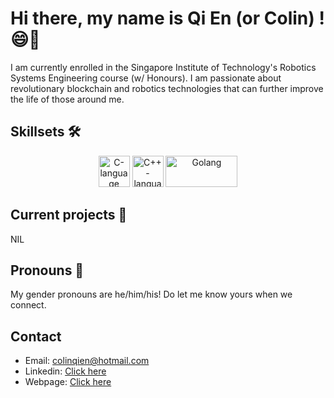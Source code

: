 # Hi there, my name is Qi En (or Colin) ! 😄🌠
I am currently enrolled in the Singapore Institute of Technology's Robotics Systems Engineering course (w/ Honours). I am passionate about revolutionary blockchain and robotics  technologies that can further improve the life of those around me.

## Skillsets 🛠️
<p align=center>
<img src="https://upload.wikimedia.org/wikipedia/commons/thumb/1/18/C_Programming_Language.svg/1200px-C_Programming_Language.svg.png" width=50 height=50 alt="C-language">
<img src="https://upload.wikimedia.org/wikipedia/commons/thumb/1/18/ISO_C%2B%2B_Logo.svg/1200px-ISO_C%2B%2B_Logo.svg.png" width=50 height=50 alt="C++-language">  
<img src="https://upload.wikimedia.org/wikipedia/commons/thumb/0/05/Go_Logo_Blue.svg/1200px-Go_Logo_Blue.svg.png" width=115 height=50 alt="Golang">  
</p>

## Current projects 🚧
NIL

## Pronouns 🌈
My gender pronouns are he/him/his! Do let me know yours when we connect. 


## Contact
- Email: colinqien@hotmail.com
- Linkedin: [Click here](www.linkedin.com/in/colinwqe)
- Webpage: [Click here](https://codepen.io/collatereal/pen/zYKyLPX)


